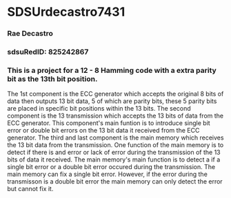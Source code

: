 # SDSUrdecastro7431

### Rae Decastro
### sdsuRedID: 825242867
### This is a project for a 12 - 8 Hamming code with a extra parity bit as the 13th bit position. 
The 1st component is the ECC generator which accepts the original 8 bits of data then outputs 13 bit data, 5 of which are parity bits, these 5 parity bits are placed in specific bit positions within the 13 bits.
The second component is the 13 transmission which accepts the 13 bits of data from the ECC generator. This component's main funtion is to introduce single bit error or double bit errors on the 13 bit data it received from the ECC generator.
The third and last component is the main memory which receives the 13 bit data from the transmission. One function of the main memory is to detect if there is and error or lack of error during the transmission of the 13 bits of data it received. The main memory's main function is to detect a if a single bit error or a double bit error occured during the transmission. The main memory can fix a single bit error. However, if the error during the transmisson is a double bit error the main memory can only detect the error but cannot fix it.
